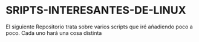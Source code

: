 # SRIPTS-INTERESANTES-DE-LINUX
El siguiente Repositorio trata sobre varios scripts que iré añadiendo poco a poco. Cada uno hará una cosa distinta
